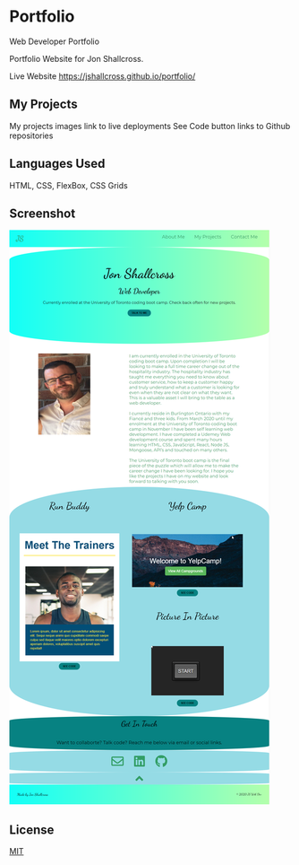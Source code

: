 # Portfolio
Web Developer Portfolio

Portfolio Website for Jon Shallcross. 

Live Website https://jshallcross.github.io/portfolio/
## My Projects
My projects images link to live deployments
See Code button links to Github repositories



## Languages Used
HTML, CSS, FlexBox, CSS Grids

## Screenshot
![ScreenShot of Jon Shallcross' Portfolio Website](./assets/images/portfolio-screenshot.png)

## License
[MIT](https://choosealicense.com/licenses/mit/)